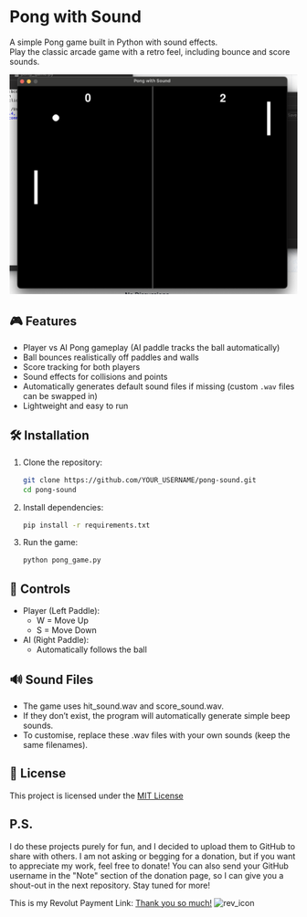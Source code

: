 # Pong with Sound

A simple Pong game built in Python with sound effects.  
Play the classic arcade game with a retro feel, including bounce and score sounds.  

![Preview](preview1.png)

## 🎮 Features
- Player vs AI Pong gameplay (AI paddle tracks the ball automatically)  
- Ball bounces realistically off paddles and walls  
- Score tracking for both players  
- Sound effects for collisions and points  
- Automatically generates default sound files if missing (custom `.wav` files can be swapped in)  
- Lightweight and easy to run  

## 🛠️ Installation

1. Clone the repository:
   ```bash
   git clone https://github.com/YOUR_USERNAME/pong-sound.git
   cd pong-sound

2. Install dependencies:
   ```bash
   pip install -r requirements.txt
3. Run the game:
   ```bash
   python pong_game.py

## 🎹 Controls
- Player (Left Paddle):
   - W = Move Up
   - S = Move Down
- AI (Right Paddle):
   - Automatically follows the ball
## 🔊 Sound Files
- The game uses hit_sound.wav and score_sound.wav.
- If they don’t exist, the program will automatically generate simple beep sounds.
- To customise, replace these .wav files with your own sounds (keep the same filenames).
## 📜 License
This project is licensed under the [MIT License](https://github.com/AndreyWinz/pong-sound/blob/main/LICENSE)

## P.S.
I do these projects purely for fun, and I decided to upload them to GitHub to share with others. I am not asking or begging for a donation, but if you want to appreciate my work, feel free to donate! You can also send your GitHub username in the "Note" section of the donation page, so I can give you a shout-out in the next repository. Stay tuned for more!

This is my Revolut Payment Link:
[Thank you so much!](https://revolut.me/andreygdl9) ![rev_icon](rev_icon.png)
